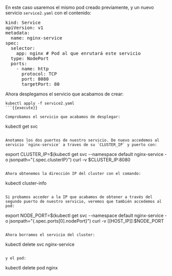 En este caso usaremos el mismo pod creado previamente, y un nuevo servicio `service2.yaml` con el contenido:

<pre class="file">
kind: Service
apiVersion: v1
metadata:
  name: nginx-service
spec:
  selector:
    app: nginx # Pod al que enrutará este servicio
  type: NodePort
  ports:
    - name: http
      protocol: TCP
      port: 8080
      targetPort: 80
</pre>

Ahora desplegamos el servicio que acabamos de crear:

```
kubectl apply -f service2.yaml
```{{execute}}

Comprobamos el servicio que acabamos de desplegar:

```
kubectl get svc
```{{execute}}

Anotamos los dos puertos de nuestro servicio. De nuevo accedemos al servicio `nginx-service` a traves de su `CLUSTER_IP` y puerto con:

```
export CLUSTER_IP=$(kubectl get svc --namespace default nginx-service -o jsonpath="{.spec.clusterIP}")
curl -v $CLUSTER_IP:8080
```{{execute}}

Ahora obtenemos la dirección IP del cluster con el comando:

```
kubectl cluster-info
```{{execute}}

Si probamos acceder a la IP que acabamos de obtener a través del segundo puerto de nuestro servicio, veremos que también accedemos al pod:

```
export NODE_PORT=$(kubectl get svc --namespace default nginx-service -o jsonpath="{.spec.ports[0].nodePort}")
curl -v [[HOST_IP]]:$NODE_PORT
```{{execute}}

Ahora borramos el servicio del cluster:
```
kubectl delete svc nginx-service
```{{execute}}

y el pod:
```
kubectl delete pod nginx
```{{execute}}
